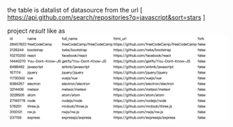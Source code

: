 the table is datalist of datasource from the url [ https://api.github.com/search/repositories?q=javascript&sort=stars ]


project *result* like as
![avatar](https://github.com/qqxu/reactTest/raw/master/object.png)


